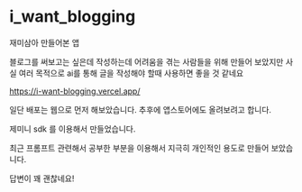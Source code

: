 # i_want_blogging

재미삼아 만들어본 앱 

블로그를 써보고는 싶은데 작성하는데 어려움을 겪는 사람들을 위해 만들어 보았지만 사실 여러 목적으로 ai를 통해 글을 작성해야 할때 사용하면 좋을 것 같네요

https://i-want-blogging.vercel.app/

일단 배포는 웹으로 먼저 해보았습니다.  추후에 앱스토어에도 올려보려고 합니다.

제미니 sdk 를 이용해서 만들었습니다. 

최근 프롬프트 관련해서 공부한 부분을 이용해서 지극히 개인적인 용도로 만들어 보았습니다.

답변이 꽤 괜찮네요!


